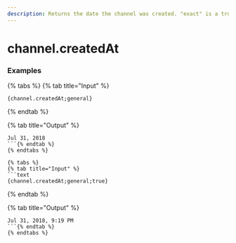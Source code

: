 ```yaml
---
description: Returns the date the channel was created. "exact" is a true/false value on whether to include hours/minutes.
---
```


# channel.createdAt <exact> <channel>

### Examples

{% tabs %}
{% tab title="Input" %}
```text
{channel.createdAt;general}
```
{% endtab %}

{% tab title="Output" %}
```text
Jul 31, 2018
```{% endtab %}
{% endtabs %}

{% tabs %}
{% tab title="Input" %}
```text
{channel.createdAt;general;true}
```
{% endtab %}

{% tab title="Output" %}
```text
Jul 31, 2018, 9:19 PM
```{% endtab %}
{% endtabs %}